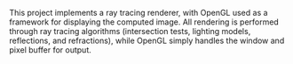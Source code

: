 This project implements a ray tracing renderer, with OpenGL used as a framework for displaying the computed image. All rendering is performed through ray tracing algorithms (intersection tests, lighting models, reflections, and refractions), while OpenGL simply handles the window and pixel buffer for output.
